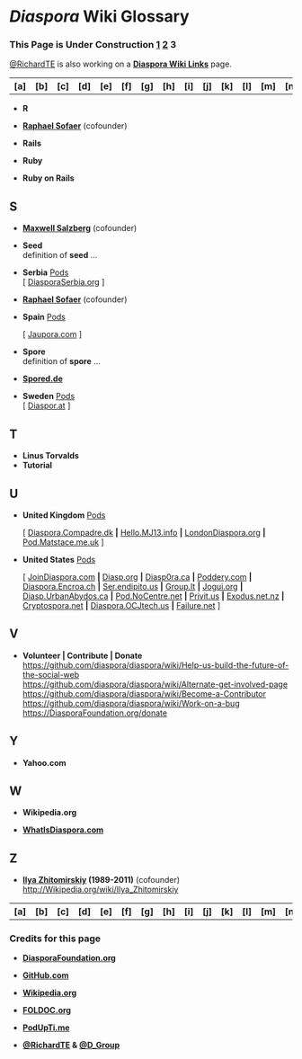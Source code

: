 # _Diaspora_ Wiki Glossary    
    
### This Page is Under Construction [1](https://github.com/diaspora/diaspora/wiki/glossary/) [2](https://github.com/diaspora/diaspora/wiki/glossary2/) 3    
    
[@RichardTE](https://Diasp.org/u/richardte) is also working on a **[Diaspora Wiki Links](https://github.com/diaspora/diaspora/wiki/links)** page.
    
<a name="wiki-a"><table><tr>
<th> [a] </th><th> [b] </th><th> [c] </th><th> [d] </th><th> [e] </th><th> [f] </th><th> [g] </th><th> [h] </th><th> [i] </th><th> [j] </th><th> [k] </th><th> [l] </th><th> [m] </th><th> [n] </th><th> [o] </th><th> [p] </th><th> [q] </th><th> [r] </th><th> [s] </th><th> [t] </th><th> [u] </th><th> [v] </th><th> [w] </th><th> [x] </th><th> [y] </th><th> [z] </th>
</tr></table></a>     
      
- <a name="wiki-r">**R**</a>

- **[Raphael Sofaer](https://JoinDiaspora.com/u/raphael)** (cofounder)    
    
- **Rails**    
    
- **Ruby**    
    
- **Ruby on Rails**    
    
## <a name="wiki-s">S</a>    
    
- **[Maxwell Salzberg](https://JoinDiaspora.com/u/maxwell)** (cofounder)    
    
- **Seed**       
    definition of **seed** ...    
    
- **Serbia** [Pods][P]     
    [ [DiasporaSerbia.org](https://diasporaserbia.org) ]    
    
- **[Raphael Sofaer](https://JoinDiaspora.com/u/raphael)** (cofounder)    
    
- **Spain** [Pods][P]    
    
    [ [Jaupora.com](https://jauspora.com) ]    
    
- **Spore**    
    definition of **spore** ...    
    
- **[Spored.de](http://Spored.de)**    
    
- **Sweden** [Pods](https://github.com/diaspora/diaspora/wiki/glossary2/#wiki-p)    
    [ [Diaspor.at](https://diaspor.at) ]    
    
## <a name="wiki-t">T</a>    

- **Linus Torvalds**
- **Tutorial** 

## <a name="wiki-u">U</a>    
    
- **United Kingdom** [Pods][P]    
    
    [ [Diaspora.Compadre.dk](http://diaspora.compadre.dk) **|** [Hello.MJ13.info](https://hello.mj13.info) **|** [LondonDiaspora.org](https://londondiaspora.org) **|** [Pod.Matstace.me.uk](https://pod.matstace.me.uk) ]    
    
- **United States** [Pods][P]    
    
    [ [JoinDiaspora.com](https://joindiaspora.com) **|** [Diasp.org](https://diasp.org) **|** [Diasp0ra.ca](https://diasp0ra.ca) **|** [Poddery.com](https://poddery.com) **|** [Diaspora.Encroa.ch](https://diaspora.encroa.ch) **|** [Ser.endipito.us](https://ser.endipito.us) **|** [Group.lt](https://group.lt) **|** [Jogui.org](http://jogui.org) **|** [Diasp.UrbanAbydos.ca](https://diasp.urbanabydos.ca) **|** [Pod.NoCentre.net](https://pod.nocentre.net) **|** [Privit.us](https://privit.us) **|** [Exodus.net.nz](https://exodus.net.nz) **|** [Cryptospora.net](https://www.cryptospora.net) **|** [Diaspora.OCJtech.us](https://diaspora.ocjtech.us) **|** [Failure.net](https://failure.net) ]    
    
## <a name="wiki-v">V</a>    
    
- **Volunteer | Contribute | Donate**     
    https://github.com/diaspora/diaspora/wiki/Help-us-build-the-future-of-the-social-web     
    https://github.com/diaspora/diaspora/wiki/Alternate-get-involved-page    
    https://github.com/diaspora/diaspora/wiki/Become-a-Contributor    
    https://github.com/diaspora/diaspora/wiki/Work-on-a-bug    
    https://DiasporaFoundation.org/donate   
    
## <a name="wiki-y">Y</a>    
    
- **Yahoo.com**    
    
## <a name="wiki-w">W</a>    
    
- **Wikipedia.org**    
    
- **[WhatIsDiaspora.com](http://WhatIsDiaspora.com)**    
    
## <a name="wiki-z">Z</a>    
    
- **[Ilya Zhitomirskiy](https://JoinDiaspora.com/u/ilya) (1989-2011)** (cofounder)    
    http://Wikipedia.org/wiki/Ilya_Zhitomirskiy    
    
<a name="wiki-a"><table><tr>
<th> [a] </th><th> [b] </th><th> [c] </th><th> [d] </th><th> [e] </th><th> [f] </th><th> [g] </th><th> [h] </th><th> [i] </th><th> [j] </th><th> [k] </th><th> [l] </th><th> [m] </th><th> [n] </th><th> [o] </th><th> [p] </th><th> [q] </th><th> [r] </th><th> [s] </th><th> [t] </th><th> [u] </th><th> [v] </th><th> [w] </th><th> [x] </th><th> [y] </th><th> [z] </th>
</tr></table></a>

### Credits for this page    
    
- **[DiasporaFoundation.org](http://DiasporaFoundation.org)**    
    
- **[GitHub.com](https://GitHub.com/diaspora)**    
    
- **[Wikipedia.org](http://Wikipedia.org)**    
    
- **[FOLDOC.org](http://FOLDOC.org)**    
    
- **[PodUpTi.me](http://PodUpTi.me)**    
    
- **[@RichardTE](http://Diasp.org/u/richardte) & [@D_Group](http://Diasp.org/u/d_group)**    
    
[A]: ./glossary#wiki-a
[B]: ./glossary#wiki-b
[C]: ./glossary#wiki-c
[D]: ./glossary#wiki-d
[E]: ./glossary#wiki-e   
[F]: ./glossary#wiki-f   
[G]: ./glossary#wiki-g   
[H]: ./glossary#wiki-h   
    
[I]: ./glossary2#wiki-i
[J]: ./glossary2#wiki-j
[K]: ./glossary2#wiki-k
[L]: ./glossary2#wiki-l
[M]: ./glossary2#wiki-m
[N]: ./glossary2#wiki-n
[O]: ./glossary2#wiki-p
[P]: ./glossary2#wiki-p
[Q]: ./glossary2#wiki-q
    
[R]: ./glossary3#wiki-r
[S]: ./glossary3#wiki-s
[T]: ./glossary3#wiki-t
[U]: ./glossary3#wiki-u
[V]: ./glossary3#wiki-v
[W]: ./glossary3#wiki-w
[X]: ./glossary3#wiki-x
[Y]: ./glossary3#wiki-y
[Z]: ./glossary3#wiki-z